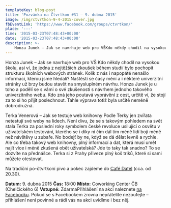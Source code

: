 ```yaml
---
templateKey: blog-post
title: 'Pozvánka na Čtvrtkon #31 – 9. dubna 2015'
image: /img/ctvrtkon-9-4-2015-cover.jpg
fbEventLink: 'https://www.facebook.com/groups/ctvrtkon/'
place: '---'
time: '2015-03-23T07:48:43+00:00'
date: '2015-03-23T07:48:43+00:00'
description: >-
    Honza Junek – Jak se navrhuje web pro VŠKdo někdy chodil na vysokou školu, asi ví, že jedna z nejtěžších zkoušek během studií bylo pochopit strukturu školních webových stránek. Kolik z n...
---
```

Honza Junek – Jak se navrhuje web pro VŠ Kdo někdy chodil na vysokou školu, asi ví, že jedna z nejtěžších zkoušek během studií bylo pochopit strukturu školních webových stránek. Kolik z nás i napopáté nenašlo informaci, kterou jsme hledali? Naštěstí se časy mění a i některé univerzitní stránky už brzy budou stavět na smysluplném návrhu. Honza Junek je u toho a podělí se s vámi o své zkušenosti s návrhem jednoho takového univerzitního webu. Kdo zná jeho poutavá vyprávění z cest, určitě ví, že stojí za to si ho přijít poslechnout. Tahle výprava totiž byla určitě neméně dobrodružná.

Terka Venerová – Jak se testuje web knihovny Podle Terky jen zvířata netestují své weby na lidech. Není divu, že se s takovým pohledem na svět stala Terka za poslední roky symbolem české revoluce usilující o osvětu v uživatelském testování, kterého se i díky ní čím dál tím méně lidí bojí méně než návštěvy u zubaře. No bodejť by ne, když se dá dělat levně a rychle. Ale co třeba takový web knihovny, plný informací a dat, která musí umět najít více i méně zkušená obět uživatelská? Jde to taky tak snadno? To se dozvíte na přednášce. Terka si z Prahy přiveze plný koš triků, které si sami můžete otestovat.

Na tradiční po-čtvrtkoní pivo a pokec zajdeme do [Café Datel](http://www.cafedatel.cz/) (cca. od 20.30).

**Datum:** 9. dubna 2015 **Čas:** 18:00 **Místo:** Coworking Center ČB (Chelčického 6) **Vstupné:** ZdarmaPřihlášení na akci naleznete [na Facebooku](https://www.facebook.com/events/382861418565016/ "UX Čtvrtkon"). Pokud se s Facebookem zrovna nepřátelíte nezoufejte – přihlášení není povinné a rádi vás na akci uvidíme i bez něj. 